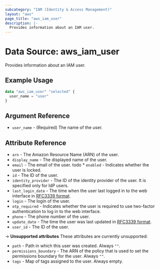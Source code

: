 ```yaml
---
subcategory: "IAM (Identity & Access Management)"
layout: "aws"
page_title: "aws_iam_user"
description: |-
  Provides information about an IAM user.
---
```


[RFC3339 format]: https://datatracker.ietf.org/doc/html/rfc3339#section-5.8

# Data Source: aws_iam_user

Provides information about an IAM user.

## Example Usage

```terraform
data "aws_iam_user" "selected" {
  user_name = "user"
}
```

## Argument Reference

* `user_name` - (Required) The name of the user.

## Attribute Reference

* `arn` - The Amazon Resource Name (ARN) of the user.
* `display_name` - The displayed name of the user.
* `email` - The email of the user.
todo * `enabled` - Indicates whether the user is locked.
* `id` - The ID of the user.
* `identity_provider` - The ID of the identity provider of the user. It is specified only for IdP users.
* `last_login_date` - The time when the user last logged in to the web interface in [RFC3339 format].
* `login` - The login of the user.
* `otp_required` -  Indicates whether the user is required to use two-factor authentication to log in to the web interface.
* `phone` - The phone number of the user.
* `update_date` - The time the user was last updated in [RFC3339 format].
* `user_id` - The ID of the user.

->  **Unsupported attributes**
These attributes are currently unsupported:

* `path` - Path in which this user was created. Always `""`.
* `permissions_boundary` - The ARN of the policy that is used to set the permissions boundary for the user. Always `""`.
* `tags` - Map of tags assigned to the user. Always empty.
